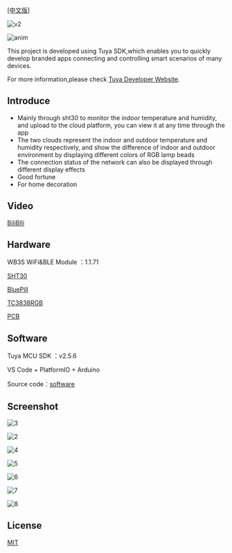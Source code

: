 [[中文版]](README_cn.md)

![v2](asserts/v2.png)

![anim](asserts/anim.gif)

This project is developed using Tuya SDK,which enables you to quickly develop branded apps connecting and controlling smart scenarios of many devices.

For more information,please check [Tuya Developer Website](https://developer.tuya.com/).

## Introduce

- Mainly through sht30 to monitor the indoor temperature and humidity, and upload to the cloud platform, you can view it at any time through the app
- The two clouds represent the indoor and outdoor temperature and humidity respectively, and show the difference of indoor and outdoor environment by displaying different colors of RGB lamp beads
- The connection status of the network can also be displayed through different display effects
- Good fortune
- For home decoration



## Video

[BiliBIli](https://www.bilibili.com/video/BV18K4y1p78z)



## Hardware

WB3S WiFi&BLE Module ：1.1.71

[SHT30](https://item.szlcsc.com/78489.html)

[BluePill](https://github.com/WeActTC/BluePill-Plus)

[TC3838RGB](https://item.szlcsc.com/839901.html)

[PCB](https://oshwhub.com/kakaka/tu-ya-zhi-neng-yun-duo)



## Software

Tuya MCU SDK ：v2.5.6

VS Code + PlatformIO + Arduino

 Source code：[software](software)



## Screenshot

![3](asserts/3.png)

![2](asserts/2.png)

![4](asserts/4.jpg)

![5](asserts/5.jpg)

![6](asserts/6.jpg)

![7](asserts/7.jpg)

![8](asserts/8.jpg)

## License

[MIT](https://github.com/Modular-X-01/diy-tuya-cloud-sw/blob/main/LICENSE)